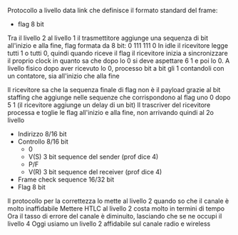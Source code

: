 Protocollo a livello data link che definisce il formato standard del frame:
- flag 8 bit

Tra il livello 2 al livello 1 il trasmettitore aggiunge una sequenza di bit all'inizio e alla fine, flag formata da 8 bit: 0 111 111 0
In idle il ricevitore legge tutti 1 o tutti 0, quindi quando riceve il flag il ricevitore inizia a sincronizzare il proprio clock in quanto sa che dopo lo 0 si deve aspettare 6 1 e poi lo 0.
A livello fisico dopo aver ricevuto lo 0, processo bit a bit gli 1 contandoli con un contatore, sia all'inizio che alla fine 

Il ricevitore sa che la sequenza finale di flag non è il payload grazie al bit staffing che aggiunge nelle sequenze che corrispondono al flag uno 0 dopo 5 1 (il ricevitore aggiunge un delay di un bit)
Il trascriver del ricevitore processa e toglie le flag all'inizio e alla fine, non arrivando quindi al 2o livello

- Indirizzo 8/16 bit
- Controllo 8/16 bit
	- 0
	- V(S) 3 bit sequence del sender (prof dice 4)
	- P/F
	- V(R) 3 bit sequence del receiver (prof dice 4)
- Frame check sequence 16/32 bit
- Flag 8 bit

Il protocollo per la correttezza lo mette al livello 2 quando so che il canale è molto inaffidabile 
Mettere HTLC al livello 2 costa molto in termini di tempo
Ora il tasso di errore del canale è diminuito, lasciando che se ne occupi il livello 4
Oggi usiamo un livello 2 affidabile sul canale radio e wireless 
